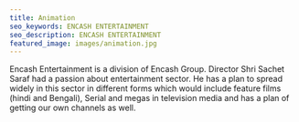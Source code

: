 ```yaml
---
title: Animation
seo_keywords: ENCASH ENTERTAINMENT
seo_description: ENCASH ENTERTAINMENT
featured_image: images/animation.jpg
---
```

Encash Entertainment is a division of Encash Group. Director Shri Sachet Saraf had a passion about entertainment sector. He has a plan to spread widely in this sector in different forms which would include feature films (hindi and Bengali), Serial and megas in television media and has a plan of getting our own channels as well.